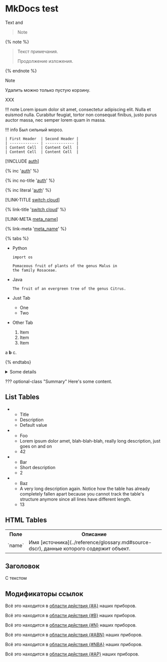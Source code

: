# MkDocs test

Text and
> Note


{% note %}
> Текст примечания.
> 
> Продолжение изложения.

{% endnote %}

> [!NOTE]
>
> Удалить можно только пустую корзину.
>
> XXX

!!! note
    Lorem ipsum dolor sit amet, consectetur adipiscing elit. Nulla et euismod
    nulla. Curabitur feugiat, tortor non consequat finibus, justo purus auctor
    massa, nec semper lorem quam in massa.


!!! info
    Был сильный мороз.
           
    | First Header  | Second Header |
    | ------------- | ------------- |
    | Content Cell  | Content Cell  |
    | Content Cell  | Content Cell  |




[!INCLUDE [auth](../../_includes/authentication.md)]

{% inc '[auth](../../_includes/authentication.md)' %} 

{% inc no-title '[auth](../../_includes/authentication.md)' %}

{% inc literal '[auth](../../_includes/authentication.md)' %}




[!LINK-TITLE [switch cloud](cloud/switch-cloud.md)]

{% link-title '[switch cloud](cloud/switch-cloud.md)' %}

[!LINK-META [meta_name](cloud/switch-cloud.md)]

{% link-meta '[meta_name](cloud/switch-cloud.md)' %}


{% tabs %}

- Python
  ```
  import os

  Pomaceous fruit of plants of the genus Malus in
  the family Rosaceae.
  ```

- Java
  ```
  The fruit of an evergreen tree of the genus Citrus.
  ```

- Just Tab
  - One
  - Two

- Other Tab
  1. Item
  1. Item
  1. Item

a **b** c.

{% endtabs}

<details>
  <summary>Some details</summary>
  <p>More info about the details.</p>
  a **b** c.
</details>


??? optional-class "Summary"
    Here's some content.
    
## List Tables

*   -   Title
    -   Description
    -   Default value
*   -   Foo
    -   Lorem ipsum dolor amet, blah-blah-blah, really long description, just goes on and on
    -   42
*   -   Bar
    -   Short description 
    -   2
*   -   Baz
    -   A very long description again. Notice how the table has already completely fallen apart because you cannot track the table's structure anymore since all lines have different length.
    -   13

## HTML Tables
 <table>
     <tr>
        <th>Поле</th>
        <th>Описание</th>
     </tr>
     <tr>
        <td>`name`</td>
        <td>Имя [источника](../reference/glossary.md#source-dscr), данные которого содержит объект.</td>
     </tr>
 </table>
 
 ## Заголовок
 
 С текстом

## Модификаторы ссылок

Всё это находится в [области действия {#A}](../tasklist.md) наших приборов.

Всё это находится в [области действия {#B}](../tasklist.md) наших приборов.

Всё это находится в [области действия {#N}](../tasklist.md) наших приборов.

Всё это находится в [области действия {#ABN}](../tasklist.md) наших приборов.

Всё это находится в [области действия {#NBA}](../tasklist.md) наших приборов.

Всё это находится в [области действия {#AP}](../tasklist.md) наших приборов.
